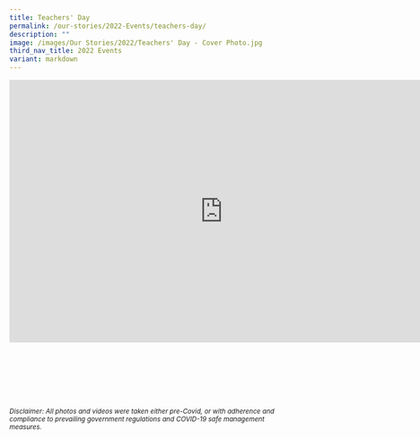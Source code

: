 ```yaml
---
title: Teachers' Day
permalink: /our-stories/2022-Events/teachers-day/
description: ""
image: /images/Our Stories/2022/Teachers' Day - Cover Photo.jpg
third_nav_title: 2022 Events
variant: markdown
---
```

<iframe allowfullscreen="true" height="469" width="760" frameborder="0" src="https://docs.google.com/presentation/d/e/2PACX-1vQ4E8qPg7FaH8ptSfO_GIdmFPpCjsogs_QbgNvv5pzRKOd6pyuCfoFSkEHbwdlMSI3aiPeRVmBzB9Sh/embed?start=true&amp;loop=true&amp;delayms=3000"></iframe>


<br><br><br><br><br><br>
<sup><em>Disclaimer: All photos and videos were taken either pre-Covid, or with adherence and compliance to prevailing government regulations and COVID-19 safe management measures.</em></sup>